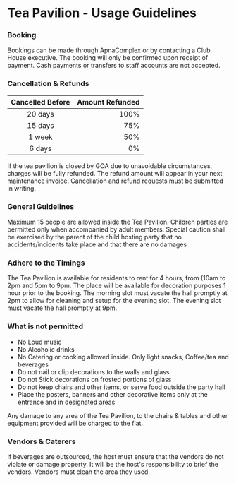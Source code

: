
# Tea Pavilion - Usage Guidelines

### Booking

Bookings can be made through ApnaComplex or by contacting a Club House executive. The booking will only be confirmed upon receipt of payment. Cash payments or transfers to staff accounts are not accepted.

### Cancellation & Refunds

| Cancelled Before              | Amount Refunded |
|:-----------------------------:|----------------:|
| 20 days                       | 100%            |
| 15 days                       | 75%             |
| 1 week                        | 50%             |
| 6 days                        | 0%              |

If the tea pavilion is closed by GOA due to unavoidable circumstances, charges will be fully refunded. The refund amount will appear in your next maintenance invoice. Cancellation and refund requests must be submitted in writing.

### General Guidelines
Maximum 15 people are allowed inside the Tea Pavilion. Children parties are permitted only when accompanied by adult members. Special caution shall be exercised by the parent of the child hosting party that no accidents/incidents take place and that there are no damages

### Adhere to the Timings
The Tea Pavilion is available for residents to rent for 4 hours, from (10am to 2pm and 5pm to 9pm. The place will be available for decoration purposes 1 hour prior to the booking. The morning slot must vacate the hall promptly at 2pm to allow for cleaning and setup for the evening slot. The evening slot must vacate the hall promptly at 9pm.

### What is not permitted
- No Loud music
- No Alcoholic drinks
- No Catering or cooking allowed inside. Only light snacks, Coffee/tea and beverages
- Do not nail or clip decorations to the walls and glass
- Do not Stick decorations on frosted portions of glass
- Do not keep chairs and other items, or serve food outside the party hall
- Place the posters, banners and other decorative items only at the entrance and in designated areas

Any damage to any area of the Tea Pavilion, to the chairs & tables and other equipment provided will be charged to the flat. 

### Vendors & Caterers

If beverages are outsourced, the host must ensure that the vendors do not violate or damage property. It will be the host's responsibility to brief the vendors. Vendors must clean the area they used. 